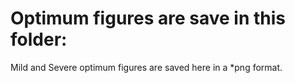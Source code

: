 # Optimum figures are save in this folder:

Mild and Severe optimum figures are saved here in a *png format.